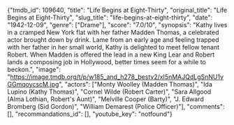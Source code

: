 {"tmdb_id": 109640, "title": "Life Begins at Eight-Thirty", "original_title": "Life Begins at Eight-Thirty", "slug_title": "life-begins-at-eight-thirty", "date": "1942-12-09", "genre": ["Drame"], "score": "7.0/10", "synopsis": "Kathy lives in a cramped New York flat with her father Madden Thomas, a celebrated actor brought down by drink. Lame from an early age and feeling trapped with her father in her small world, Kathy is delighted to meet fellow tenant Robert. When Madden is offered the lead in a new King Lear and Robert lands a composing job in Hollywood, better times seem for a while to beckon.", "image": "https://image.tmdb.org/t/p/w185_and_h278_bestv2/xI5nMAJQdLgSnNU1vGGmqoycscM.jpg", "actors": ["Monty Woolley (Madden Thomas)", "Ida Lupino (Kathy Thomas)", "Cornel Wilde (Robert Carter)", "Sara Allgood (Alma Lothian, Robert's Aunt)", "Melville Cooper (Barty)", "J. Edward Bromberg (Sid Gordon)", "William Demarest (Police Officer)"], "comments": [], "recommandations_id": [], "youtube_key": "notfound"}